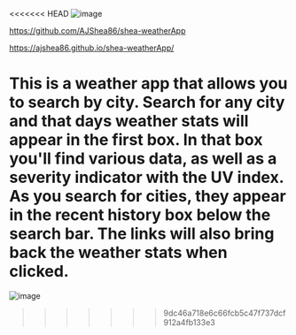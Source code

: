 <<<<<<< HEAD
![image](https://user-images.githubusercontent.com/97988155/155253608-47d1e9dc-c2a9-48a3-bd3c-4253b640648d.png)

https://github.com/AJShea86/shea-weatherApp

https://ajshea86.github.io/shea-weatherApp/

This is a weather app that allows you to search by city. Search for any city and that days weather stats will appear in the first box. In that box you'll find various data, as well as a severity indicator with the UV index. As you search for cities, they appear in the recent history box below the search bar. The links will also bring back the weather stats when clicked.
=======
![image](https://user-images.githubusercontent.com/97988155/155253608-47d1e9dc-c2a9-48a3-bd3c-4253b640648d.png)
>>>>>>> 9dc46a718e6c66fcb5c47f737dcf912a4fb133e3
